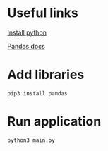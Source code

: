 # Useful links

[Install python](https://www.python.org/downloads/)

[Pandas docs](https://pandas.pydata.org/docs/user_guide/index.html)

# Add libraries

```
pip3 install pandas
```

# Run application

```
python3 main.py
```
